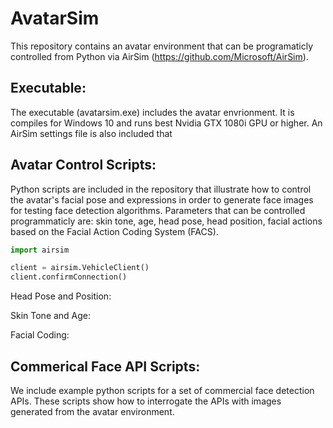 # AvatarSim

This repository contains an avatar environment that can be programaticly controlled from Python via AirSim (https://github.com/Microsoft/AirSim).

## Executable:

The executable (avatarsim.exe) includes the avatar envrionment.  It is compiles for Windows 10 and runs best Nvidia GTX 1080i GPU or higher.  An AirSim settings file is also included that 

## Avatar Control Scripts:

Python scripts are included in the repository that illustrate how to control the avatar's facial pose and expressions in order to generate face images for testing face detection algorithms. Parameters that can be controlled programmaticly are: skin tone, age, head pose, head position, facial actions based on the Facial Action Coding System (FACS). 

```python
import airsim

client = airsim.VehicleClient()
client.confirmConnection()
```

Head Pose and Position:


Skin Tone and Age:


Facial Coding:




## Commerical Face API Scripts:

We include example python scripts for a set of commercial face detection APIs. These scripts show how to interrogate the APIs with images generated from the avatar environment. 
